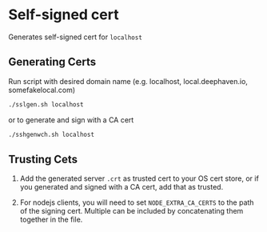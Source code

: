 # Self-signed cert

Generates self-signed cert for `localhost`

## Generating Certs

Run script with desired domain name (e.g. localhost, local.deephaven.io, somefakelocal.com)

```sh
./sslgen.sh localhost
```

or to generate and sign with a CA cert

```sh
./sshgenwch.sh localhost
```

## Trusting Cets

1. Add the generated server `.crt` as trusted cert to your OS cert store, or if you generated and signed with a CA cert, add that as trusted.

1. For nodejs clients, you will need to set `NODE_EXTRA_CA_CERTS` to the path of the signing cert. Multiple can be included by concatenating them together in the file.
